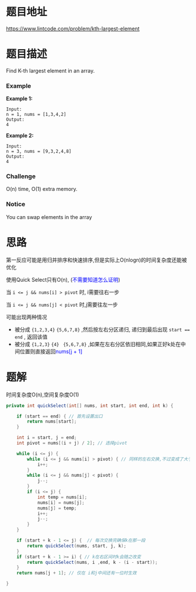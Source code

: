# 题目地址

https://www.lintcode.com/problem/kth-largest-element



# 题目描述

Find K-th largest element in an array.

### Example

**Example 1:**

```
Input:
n = 1, nums = [1,3,4,2]
Output:
4
```

**Example 2:**

```
Input:
n = 3, nums = [9,3,2,4,8]
Output:
4
```

### Challenge

O(n) time, O(1) extra memory.

### Notice

You can swap elements in the array



# 思路

第一反应可能是用归并排序和快速排序,但是实际上O(nlogn)的时间复杂度还能被优化

使用Quick Select只有O(n), (<font color = blue>不需要知道怎么证明</font>)

当 `i <= j && nums[i] > pivot` 时, i需要往右一步

当 `i <= j && nums[j] < pivot` 时,j需要往左一步

可能出现两种情况

+ 被分成 `{1,2,3,4}`  `{5,6,7,8}` ,然后按左右分区递归, 递归到最后出现 `start == end` , 返回该值
+ 被分成 `{1,2,3}` `{4} ` `{5,6,7,8}` ,如果在左右分区依旧相同,如果正好k处在中间位置则直接返回<font color = blue>nums[j + 1]</font> 





# 题解

时间复杂度O(n),空间复杂度O(1)

```java
private int quickSelect(int[] nums, int start, int end, int k) {

    if (start == end) { // 首先设置出口
        return nums[start];
    }

    int i = start, j = end; 
    int pivot = nums[(i + j) / 2]; // 选择pivot

    while (i <= j) {
        while (i <= j && nums[i] > pivot) { // 同样的左右交换,不过变成了大于的才换过去
            i++;
        }
        while (i <= j && nums[j] < pivot) {
            j--;
        }
        if (i <= j) {
            int temp = nums[i];
            nums[i] = nums[j];
            nums[j] = temp;
            i++;
            j--;
        }
    }

    if (start + k - 1 <= j) {  // 每次交换完确保k在那一段
        return quickSelect(nums, start, j, k);    
    }
    if (start + k - 1 >= i) { // k在右区间时k会随之改变
        return quickSelect(nums, i ,end, k - (i - start));
    }
    return nums[j + 1]; // 仅在 i和j中间还有一位时生效

}
```





